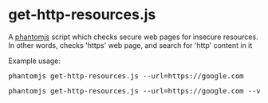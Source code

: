 get-http-resources.js
=====================

A [phantomjs](http://phantomjs.org/) script which checks secure web pages for insecure resources. In other words, checks 'https' web page, and search for 'http' content in it

Example usage:
<pre>
phantomjs get-http-resources.js --url=https://google.com
</pre>

<pre>
phantomjs get-http-resources.js --url=https://google.com --verbose=true
</pre>

